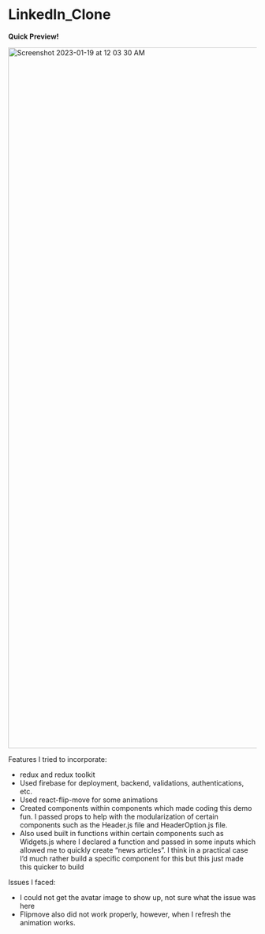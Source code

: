 # LinkedIn_Clone

<strong>Quick Preview!</strong>

<img width="1420" alt="Screenshot 2023-01-19 at 12 03 30 AM" src="https://user-images.githubusercontent.com/60463313/213387392-b842733b-b93b-41fc-943c-8bde129a0136.png">

Features I tried to incorporate:
- redux and redux toolkit
- Used firebase for deployment, backend, validations, authentications, etc.
- Used react-flip-move for some animations
- Created components within components which made coding this demo fun. I passed props to help with the modularization of certain components such as the Header.js file and HeaderOption.js file.
- Also used built in functions within certain components such as Widgets.js where I declared a function and passed in some inputs which allowed me to quickly create “news articles”. I think in a practical case I’d much rather build a specific component for this but this just made this quicker to build

Issues I faced:
- I could not get the avatar image to show up, not sure what the issue was here
- Flipmove also did not work properly, however, when I refresh the animation works. 
